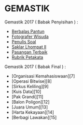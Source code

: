 # GEMASTIK

Gemastik 2017 ( Babak Penyisihan ) :
- [Berbalas Pantun][1]
- [Fotografer Wisuda][2]
- [Penulis Soal][3]
- [Saklar Lhompat II][4]
- [Pasangan Terbaik][5]
- [Rubrik Petakata][6]

Gemastik 2017 ( Babak Final ) :
- [Organisasi Kemahasiswaan][7]
- [Operasi Bitwise][8]
- [Sirkus Keliling][9]
- [Kuis Data][10]
- [Pak Grandi][11]
- [Balon Poligon][12]
- [Juara Umum][13]
- [Harta Kekayaan][14]
- [Berbagi Lawakan][15]

[1]: https://github.com/ajisubarkah/programming-event/tree/master/Gemastik/BerbalasPantun
[2]: https://github.com/ajisubarkah/programming-event/tree/master/Gemastik/FotograferWisuda
[3]: https://github.com/ajisubarkah/programming-event/tree/master/Gemastik/PenulisSoal
[4]: https://github.com/ajisubarkah/programming-event/tree/master/Gemastik/SaklarLhompatII
[5]: https://github.com/ajisubarkah/programming-event/tree/master/Gemastik/PasanganTerbaik
[6]: https://github.com/ajisubarkah/programming-event/tree/master/Gemastik/RubrikPetakata